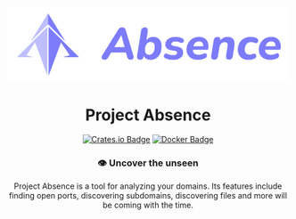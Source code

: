 <div align="center">

![Project Absence Banner](/assets/banner.png)

# Project Absence

[![Crates.io Badge](https://img.shields.io/crates/v/project-absence.svg?color=fe7d37)](https://crates.io/crates/project-absence)
[![Docker Badge](https://img.shields.io/docker/v/kkrypt0nn/project-absence?logo=docker)](https://hub.docker.com/r/kkrypt0nn/project-absence)

### 👁️ Uncover the unseen

Project Absence is a tool for analyzing your domains. Its features include finding open ports, discovering subdomains, discovering files and more will be coming with the time.

</div>